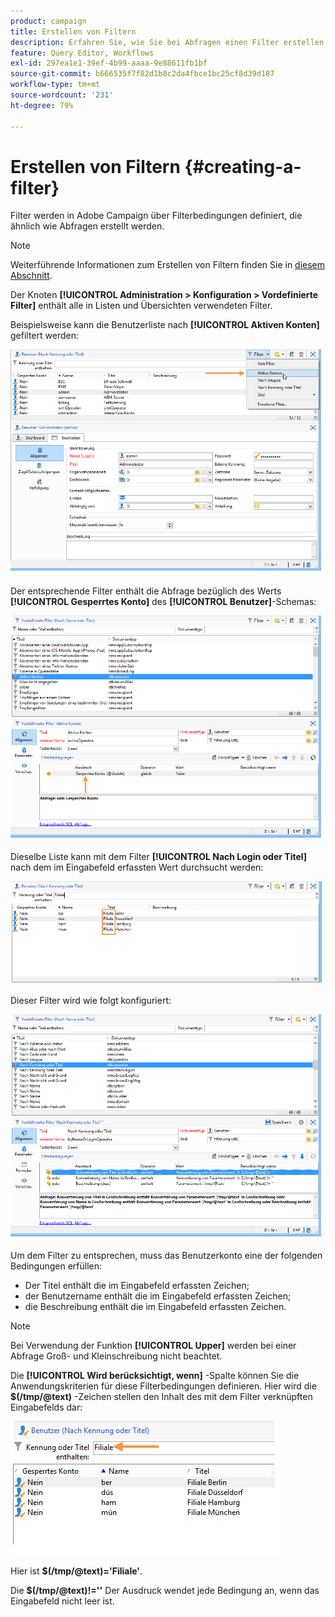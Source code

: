 ```yaml
---
product: campaign
title: Erstellen von Filtern
description: Erfahren Sie, wie Sie bei Abfragen einen Filter erstellen können
feature: Query Editor, Workflows
exl-id: 297ea1e1-39ef-4b99-aaaa-9e88611fb1bf
source-git-commit: b666535f7f82d1b8c2da4fbce1bc25cf8d39d187
workflow-type: tm+mt
source-wordcount: '231'
ht-degree: 79%

---
```


# Erstellen von Filtern {#creating-a-filter}



Filter werden in Adobe Campaign über Filterbedingungen definiert, die ähnlich wie Abfragen erstellt werden.

>[!NOTE]
>
>Weiterführende Informationen zum Erstellen von Filtern finden Sie in [diesem Abschnitt](../../platform/using/filtering-options.md).

Der Knoten **[!UICONTROL Administration > Konfiguration > Vordefinierte Filter]** enthält alle in Listen und Übersichten verwendeten Filter.

Beispielsweise kann die Benutzerliste nach **[!UICONTROL Aktiven Konten]** gefiltert werden:

![](assets/query_editor_filter_sample_1.png)

Der entsprechende Filter enthält die Abfrage bezüglich des Werts **[!UICONTROL Gesperrtes Konto]** des **[!UICONTROL Benutzer]**-Schemas:

![](assets/query_editor_filter_sample_2.png)

Dieselbe Liste kann mit dem Filter **[!UICONTROL Nach Login oder Titel]** nach dem im Eingabefeld erfassten Wert durchsucht werden:

![](assets/query_editor_filter_sample_3.png)

Dieser Filter wird wie folgt konfiguriert:

![](assets/query_editor_filter_sample_4.png)

Um dem Filter zu entsprechen, muss das Benutzerkonto eine der folgenden Bedingungen erfüllen:

* Der Titel enthält die im Eingabefeld erfassten Zeichen;
* der Benutzername enthält die im Eingabefeld erfassten Zeichen;
* die Beschreibung enthält die im Eingabefeld erfassten Zeichen.

>[!NOTE]
>
>Bei Verwendung der Funktion **[!UICONTROL Upper]** werden bei einer Abfrage Groß- und Kleinschreibung nicht beachtet.

Die **[!UICONTROL Wird berücksichtigt, wenn]** -Spalte können Sie die Anwendungskriterien für diese Filterbedingungen definieren. Hier wird die **$(/tmp/@text)** -Zeichen stellen den Inhalt des mit dem Filter verknüpften Eingabefelds dar:

![](assets/query_editor_filter_sample_5.png)

Hier ist **$(/tmp/@text)=&#39;Filiale&#39;**.

Die **$(/tmp/@text)!=&#39;&#39;** Der Ausdruck wendet jede Bedingung an, wenn das Eingabefeld nicht leer ist.
